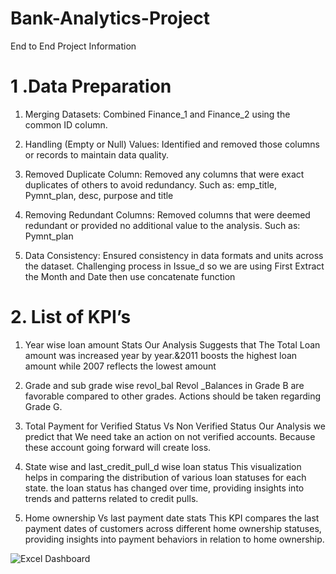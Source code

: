 # Bank-Analytics-Project
End to End Project Information

# 1 .Data Preparation

1. Merging Datasets: Combined Finance_1 and Finance_2 using the common ID column.
   
2. Handling (Empty or Null) Values: Identified and removed those columns or records to maintain data quality.
   
3. Removed Duplicate Column: Removed any columns that were exact duplicates of others to avoid redundancy.
   Such as: emp_title, Pymnt_plan, desc, purpose and title
   
4. Removing Redundant Columns: Removed columns that were deemed redundant or provided no additional value to the analysis.
   Such as: Pymnt_plan

5. Data Consistency: Ensured consistency in data formats and units across the dataset.
Challenging process in Issue_d so we are using First Extract the Month and Date then use concatenate function

# 2. List of KPI’s
1. Year wise loan amount Stats
Our Analysis Suggests that The Total Loan amount was increased year by year.&2011 boosts the highest loan amount while 2007 reflects the lowest amount

2. Grade and sub grade wise revol_bal
Revol _Balances in Grade B are favorable compared to other grades. Actions should be taken regarding Grade G.

3. Total Payment for Verified Status Vs Non Verified Status
Our Analysis we predict that We need take an action on not verified accounts. Because these account going forward will create loss.

4. State wise and last_credit_pull_d wise loan status
This visualization helps in comparing the distribution of various loan statuses for each state. the loan status has changed over time, providing insights into trends and patterns related to credit pulls.

5. Home ownership Vs last payment date stats
This KPI compares the last payment dates of customers across different home ownership statuses, providing insights into payment behaviors in relation to home ownership.

![Excel Dashboard](https://github.com/user-attachments/assets/a51cd80b-5c52-40f1-b866-9ae7c548677d)




